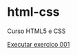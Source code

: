 # html-css
 Curso HTML5 e CSS 

<a href= "https://lilianeredecopa.github.io/html-css/exercicios/ex001/index.html"> Executar exercico 001